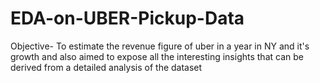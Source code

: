 # EDA-on-UBER-Pickup-Data

Objective- To estimate the revenue figure of uber in a year in NY and it's growth and also aimed to expose all the interesting insights that can be derived from a detailed analysis of the dataset
